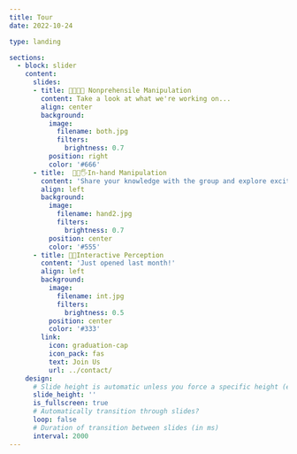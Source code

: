 ```yaml
---
title: Tour
date: 2022-10-24

type: landing

sections:
  - block: slider
    content:
      slides:
      - title: 👩‍🦯🦿🦾 Nonprehensile Manipulation 
        content: Take a look at what we're working on...
        align: center
        background:
          image:
            filename: both.jpg
            filters:
              brightness: 0.7
          position: right
          color: '#666'
      - title:  💪🖖🖐In-hand Manipulation
        content: 'Share your knowledge with the group and explore exciting new topics together!'
        align: left
        background:
          image:
            filename: hand2.jpg
            filters:
              brightness: 0.7
          position: center
          color: '#555'
      - title: 👋👀Interactive Perception
        content: 'Just opened last month!'
        align: left
        background:
          image:
            filename: int.jpg
            filters:
              brightness: 0.5
          position: center
          color: '#333'
        link:
          icon: graduation-cap
          icon_pack: fas
          text: Join Us
          url: ../contact/
    design:
      # Slide height is automatic unless you force a specific height (e.g. '400px')
      slide_height: ''
      is_fullscreen: true
      # Automatically transition through slides?
      loop: false
      # Duration of transition between slides (in ms)
      interval: 2000
---
```

